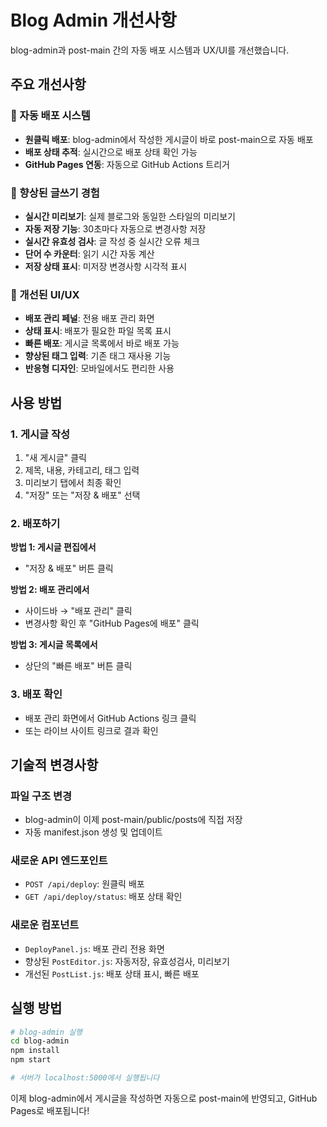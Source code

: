 # Blog Admin 개선사항

blog-admin과 post-main 간의 자동 배포 시스템과 UX/UI를 개선했습니다.

## 주요 개선사항

### 🚀 자동 배포 시스템
- **원클릭 배포**: blog-admin에서 작성한 게시글이 바로 post-main으로 자동 배포
- **배포 상태 추적**: 실시간으로 배포 상태 확인 가능
- **GitHub Pages 연동**: 자동으로 GitHub Actions 트리거

### 📝 향상된 글쓰기 경험
- **실시간 미리보기**: 실제 블로그와 동일한 스타일의 미리보기
- **자동 저장 기능**: 30초마다 자동으로 변경사항 저장
- **실시간 유효성 검사**: 글 작성 중 실시간 오류 체크
- **단어 수 카운터**: 읽기 시간 자동 계산
- **저장 상태 표시**: 미저장 변경사항 시각적 표시

### 🎨 개선된 UI/UX
- **배포 관리 페널**: 전용 배포 관리 화면
- **상태 표시**: 배포가 필요한 파일 목록 표시
- **빠른 배포**: 게시글 목록에서 바로 배포 가능
- **향상된 태그 입력**: 기존 태그 재사용 기능
- **반응형 디자인**: 모바일에서도 편리한 사용

## 사용 방법

### 1. 게시글 작성
1. "새 게시글" 클릭
2. 제목, 내용, 카테고리, 태그 입력
3. 미리보기 탭에서 최종 확인
4. "저장" 또는 "저장 & 배포" 선택

### 2. 배포하기
**방법 1: 게시글 편집에서**
- "저장 & 배포" 버튼 클릭

**방법 2: 배포 관리에서**
- 사이드바 → "배포 관리" 클릭
- 변경사항 확인 후 "GitHub Pages에 배포" 클릭

**방법 3: 게시글 목록에서**
- 상단의 "빠른 배포" 버튼 클릭

### 3. 배포 확인
- 배포 관리 화면에서 GitHub Actions 링크 클릭
- 또는 라이브 사이트 링크로 결과 확인

## 기술적 변경사항

### 파일 구조 변경
- blog-admin이 이제 post-main/public/posts에 직접 저장
- 자동 manifest.json 생성 및 업데이트

### 새로운 API 엔드포인트
- `POST /api/deploy`: 원클릭 배포
- `GET /api/deploy/status`: 배포 상태 확인

### 새로운 컴포넌트
- `DeployPanel.js`: 배포 관리 전용 화면
- 향상된 `PostEditor.js`: 자동저장, 유효성검사, 미리보기
- 개선된 `PostList.js`: 배포 상태 표시, 빠른 배포

## 실행 방법

```bash
# blog-admin 실행
cd blog-admin
npm install
npm start

# 서버가 localhost:5000에서 실행됩니다
```

이제 blog-admin에서 게시글을 작성하면 자동으로 post-main에 반영되고, GitHub Pages로 배포됩니다!
